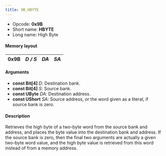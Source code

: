```yaml
---
title: 9B_HBYTE
---
```


- Opcode: **0x9B**
- Short name: **HBYTE**
- Long name: High Byte

#### Memory layout

| 0x9B | *D / S* | *DA* | *SA* |
|------|---------|------|------|

#### Arguments

- **const Bit\[4\]** *D*: Destination bank.
- **const Bit\[4\]** *S*: Source bank.
- **const UByte** *DA*: Destination address.
- **const UShort** *SA*: Source address, *or* the word given as a literal, if source bank is zero.

#### Description

Retrieves the high byte of a two-byte word from the source bank and address, and places the byte value into the destination bank and address. If the source bank is zero, then the final two arguments are actually a given two-byte word value, and the high byte value is retrieved from this word instead of from a memory address.
